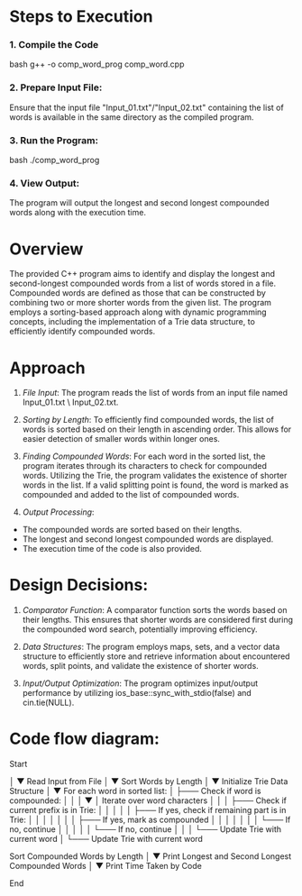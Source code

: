 # Steps to Execution

### 1. Compile the Code

bash
g++ -o comp_word_prog comp_word.cpp

### 2. Prepare Input File:

Ensure that the input file "Input_01.txt"/"Input_02.txt" containing the list of words is available in the same directory as the compiled program.

### 3. Run the Program:

bash
./comp_word_prog

### 4. View Output:

The program will output the longest and second longest compounded words along with the execution time.

# Overview

The provided C++ program aims to identify and display the longest and second-longest compounded words from a list of words stored in a file. Compounded words are defined as those that can be constructed by combining two or more shorter words from the given list. The program employs a sorting-based approach along with dynamic programming concepts, including the implementation of a Trie data structure, to efficiently identify compounded words.

# Approach

1. _File Input_: The program reads the list of words from an input file named Input_01.txt \ Input_02.txt.

2. _Sorting by Length_:
   To efficiently find compounded words, the list of words is sorted based on their length in ascending order. This allows for easier detection of smaller words within longer ones.

3. _Finding Compounded Words_:
   For each word in the sorted list, the program iterates through its characters to check for compounded words.
   Utilizing the Trie, the program validates the existence of shorter words in the list. If a valid splitting point is found, the word is marked as compounded and added to the
   list of compounded words.

4. _Output Processing_:

- The compounded words are sorted based on their lengths.
- The longest and second longest compounded words are displayed.
- The execution time of the code is also provided.

# Design Decisions:

1. _Comparator Function_:
   A comparator function sorts the words based on their lengths. This ensures that shorter words are considered first during the compounded word search, potentially improving efficiency.

2. _Data Structures_:
   The program employs maps, sets, and a vector data structure to efficiently store and retrieve information about encountered words, split points, and validate the existence of shorter words.

3. _Input/Output Optimization_:
   The program optimizes input/output performance by utilizing ios_base::sync_with_stdio(false) and cin.tie(NULL).

# Code flow diagram:

Start

│
▼
Read Input from File
│
▼
Sort Words by Length
│
▼
Initialize Trie Data Structure
│
▼
For each word in sorted list:
│
├─── Check if word is compounded:
│ │
│ ▼
│ Iterate over word characters
│ │
│ ├─── Check if current prefix is in Trie:
│ │ │
│ │ ├─── If yes, check if remaining part is in Trie:
│ │ │ │
│ │ │ ├─── If yes, mark as compounded
│ │ │ │
│ │ │ └─── If no, continue
│ │ │
│ │ └─── If no, continue
│ │
│ └─── Update Trie with current word
│
└─── Update Trie with current word

Sort Compounded Words by Length
│
▼
Print Longest and Second Longest Compounded Words
│
▼
Print Time Taken by Code

End
